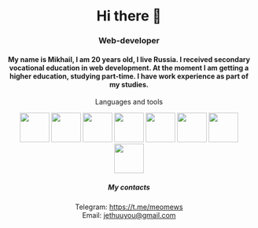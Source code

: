 
<div id="header" align="center">
  <h1>Hi there 👋</h1>
  <h3>Web-developer</h3>
  <h4>My name is Mikhail, I am 20 years old, I live Russia. I received secondary vocational education in web development. At the moment I am getting a higher education, studying part-time. I have work experience as part of my studies.</h5>
</div> 

<div id="languages" align="center">
  <p>Languages and tools</p>
  <img src="https://cdn.jsdelivr.net/gh/devicons/devicon@latest/icons/html5/html5-original-wordmark.svg" width="60" height="60">
  <img src="https://cdn.jsdelivr.net/gh/devicons/devicon@latest/icons/css3/css3-original-wordmark.svg" width="60" height="60">
  <img src="https://cdn.jsdelivr.net/gh/devicons/devicon@latest/icons/javascript/javascript-original.svg" width="60" height="60">
  <img src="https://cdn.jsdelivr.net/gh/devicons/devicon@latest/icons/php/php-original.svg" width="60" height="60">
  <img src="https://cdn.jsdelivr.net/gh/devicons/devicon@latest/icons/mysql/mysql-original-wordmark.svg" width="60" height="60">
  <img src="https://cdn.jsdelivr.net/gh/devicons/devicon@latest/icons/wordpress/wordpress-original.svg" width="60" height="60">
  <img src="https://cdn.jsdelivr.net/gh/devicons/devicon@latest/icons/gimp/gimp-original-wordmark.svg" width="60" height="60">
  <img src="https://cdn.jsdelivr.net/gh/devicons/devicon@latest/icons/inkscape/inkscape-original-wordmark.svg" width="60" height="60">
</div>

<div id="socials" align="center">
  <h5>My contacts</h5> 
  Telegram:
  <a href="https://t.me/meomews">
    https://t.me/meomews
  </a>
  <br>
  Email:
  <a href="mailto:jethuuyou@gmail.com">
   jethuuyou@gmail.com
  </a>
</div>





